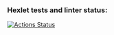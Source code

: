 ### Hexlet tests and linter status:
[![Actions Status](https://github.com/SamIvan-ark/layout-designer-project-lvl1/actions/workflows/hexlet-check.yml/badge.svg)](https://github.com/SamIvan-ark/layout-designer-project-lvl1/actions)